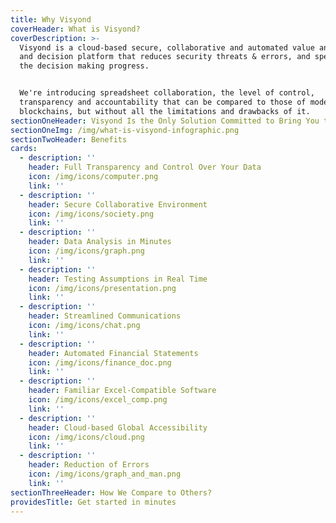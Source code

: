 ```yaml
---
title: Why Visyond
coverHeader: What is Visyond?
coverDescription: >-
  Visyond is a cloud-based secure, collaborative and automated value analysis
  and decision platform that reduces security threats & errors, and speeds up
  the decision making progress.


  We're introducing spreadsheet collaboration, the level of control,
  transparency and accountability that can be compared to those of modern
  blockchains, but without all the limitations and drawbacks of it.
sectionOneHeader: Visyond Is the Only Solution Committed to Bring You the Best of All Worlds
sectionOneImg: /img/what-is-visyond-infographic.png
sectionTwoHeader: Benefits
cards:
  - description: ''
    header: Full Transparency and Control Over Your Data
    icon: /img/icons/computer.png
    link: ''
  - description: ''
    header: Secure Collaborative Environment
    icon: /img/icons/society.png
    link: ''
  - description: ''
    header: Data Analysis in Minutes
    icon: /img/icons/graph.png
    link: ''
  - description: ''
    header: Testing Assumptions in Real Time
    icon: /img/icons/presentation.png
    link: ''
  - description: ''
    header: Streamlined Communications
    icon: /img/icons/chat.png
    link: ''
  - description: ''
    header: Automated Financial Statements
    icon: /img/icons/finance_doc.png
    link: ''
  - description: ''
    header: Familiar Excel-Compatible Software
    icon: /img/icons/excel_comp.png
    link: ''
  - description: ''
    header: Cloud-based Global Accessibility
    icon: /img/icons/cloud.png
    link: ''
  - description: ''
    header: Reduction of Errors
    icon: /img/icons/graph_and_man.png
    link: ''
sectionThreeHeader: How We Compare to Others?
providesTitle: Get started in minutes
---
```



